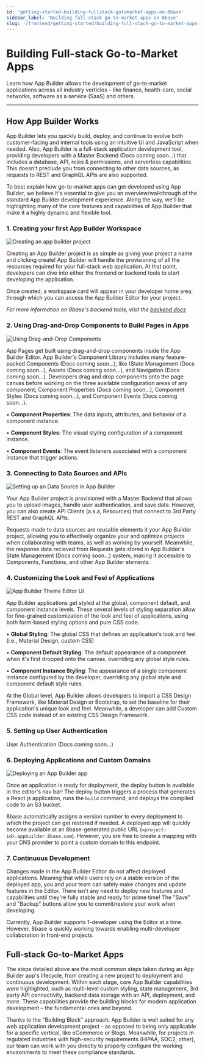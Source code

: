 ```yaml
---
id: 'getting-started-building-fullstack-gotomarket-apps-on-8base'
sidebar_label: 'Building full-stack go-to-market apps on 8base'
slug: '/frontend/getting-started/building-full-stack-go-to-market-apps-on-8base'
---
```


# Building Full-stack Go-to-Market Apps

Learn how App Builder allows the development of go-to-market applications across all industry verticles – like finance, health-care, social networks, software as a service (SaaS) and others.

_______

## How App Builder Works

App Builder lets you quickly build, deploy, and continue to evolve both customer-facing and internal tools using an intuitive UI and JavaScript when needed. Also, App Builder is a full-stack application development tool, providing developers with a Master Backend (Docs coming soon...) that includes a database, API, roles & permissions, and serverless capabilities. This doesn't preclude you from connecting to other data sources, as requests to REST and GraphQL APIs are also supported.

To best explain how go-to-market apps can get developed using App Builder, we believe it's essential to give you an overview/walkthrough of the standard App Builder development experience. Along the way, we'll be highlighting many of the core features and capabilities of App Builder that make it a highly dynamic and flexible tool.

### 1. Creating your first App Builder Workspace

![Creating an app builder project](./_images/ab-create-app.png)

Creating an App Builder project is as simple as giving your project a name and clicking create! App Builder will handle the provisioning of all the resources required for your full-stack web application. At that point, developers can dive into either the frontend or backend tools to start developing the application.

Once created, a workspace card will appear in your developer home area, through which you can access the App Builder Editor for your project.

*For more information on 8base's backend tools, visit the [backend docs](../backend/readme.md)*

### 2. Using Drag-and-Drop Components to Build Pages in Apps

![Using Drag-and-Drop Components](./_images/ab-component-library-1.png)

App Pages get built using drag-and-drop components inside the App Builder Editor.  App Builder's Component Library includes many feature-packed Components (Docs coming soon...), like (State Management (Docs coming soon...), Assets (Docs coming soon...), and Navigation (Docs coming soon...). Developers drag and drop components onto the page canvas before working on the three available configuration areas of any component; Component Properties (Docs coming soon...), Component Styles (Docs coming soon...), and Component Events (Docs coming soon...).

• **Component Properties**: The data inputs, attributes, and behavior of a component instance.

• **Component Styles**: The visual styling configuration of a component instance.

• **Component Events**: The event listeners associated with a component instance that trigger actions.

### 3. Connecting to Data Sources and APIs

![Setting up an Data Source in App Builder](./_images/ab-resources-create-1.png)

Your App Builder project is provisioned with a Master Backend that allows you to upload images, handle user authentication, and save data. However, you can also create API Clients (a.k.a, Resources) that connect to 3rd Party REST and GraphQL APIs. 

Requests made to data sources are reusable elements it your App Builder project, allowing you to effectively organize your and optimize projects when collaborating with teams, as well as working by yourself. Meanwhile, the response data recieved from Requests gets stored in App Builder's State Management (Docs coming soon...) system, making it accessible to Components, Functions, and other App Builder elements.

### 4. Customizing the Look and Feel of Applications

![App Builder Theme Editor UI](./_images/ab-theme-editor-1.png)

App Builder applications get styled at the global, component default, and component instance levels. These several levels of styling separation allow for fine-grained customization of the look and feel of applications, using both form-based styling options and pure CSS code. 

• **Global Styling**: The global CSS that defines an application's look and feel (i.e., Material Design, custom CSS)

• **Component Default Styling**: The default appearance of a component when it's first dropped onto the canvas, overriding any global style rules.

• **Component Instance Styling**: The appearance of a single component instance configured by the developer, overriding any global style and component default style rules. 

At the Global level, App Builder allows developers to import a CSS Design Framework, like Material Design or Bootstrap, to set the baseline for their application's unique look and feel. Meanwhile, a developer can add Custom CSS code instead of an existing CSS Design Framework.

### 5. Setting up User Authentication

User Authentication (Docs coming soon...)

### 6. Deploying Applications and Custom Domains

![Deploying an App Builder app](./_images/ab-deploy-pane-1.png)

Once an application is ready for deployment, the deploy button is available in the editor's nav bar! The deploy button triggers a process that generates a React.js application, runs the `build` command, and deploys the compiled code to an S3 bucket. 

8base automatically assigns a version number to every deployment to which the project can get restored if needed. A deployed app will quickly become available at an 8base-generated public URL (`<project-id>.appbuilder.8base.com`). However, you are free to create a mapping with your DNS provider to point a custom domain to this endpoint.

### 7. Continuous Development

Changes made in the App Builder Editor do not affect deployed applications. Meaning that while users rely on a stable version of the deployed app, you and your team can safely make changes and update features in the Editor. There isn't any need to deploy new features and capabilities until they're fully stable and ready for prime time! The "Save" and "Backup" buttons allow you to commit/restore your work when developing.

Currently, App Builder supports 1-developer using the Editor at a time. However, 8base is quickly working towards enabling multi-developer collaboration in front-end projects.

## Full-stack Go-to-Market Apps

The steps detailed above are the most common steps taken during an App Builder app's lifecycle, from creating a new project to deployment and continuous development. Within each stage, core App Builder capabilities were highlighted, such as multi-level custom styling, state management, 3rd party API connectivity, backend data storage with an API, deployment, and more. These capabilities provide the building blocks for modern application development – the fundamental ones and beyond.

Thanks to the "Building Block" approach, App Builder is well suited for any web application development project - as opposed to being only applicable for a specific vertical, like eCommerce or Blogs. Meanwhile, for projects in regulated industries with high-security requirements (HIPAA, SOC2, other), our team can work with you directly to properly configure the working environments to meet these compliance standards.